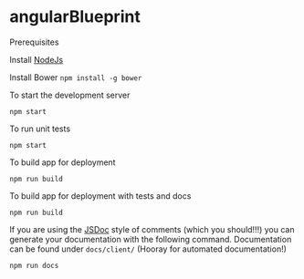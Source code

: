 angularBlueprint
=================

Prerequisites

Install [NodeJs](https://nodejs.org/)

Install Bower ```npm install -g bower```

To start the development server

```
npm start
```

To run unit tests

```
npm start
```

To build app for deployment

```
npm run build
```

To build app for deployment with tests and docs

```
npm run build
```

If you are using the [JSDoc](http://usejsdoc.org/) style of comments (which you should!!!) you can generate your documentation with the following command. Documentation can be found under `docs/client/` (Hooray  for automated documentation!)

```
npm run docs
```